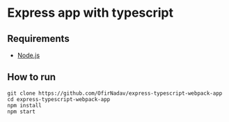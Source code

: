 # Express app with typescript

## Requirements

- [Node.js](https://nodejs.org/en/)

## How to run

```
git clone https://github.com/OfirNadav/express-typescript-webpack-app
cd express-typescript-webpack-app
npm install
npm start
```
